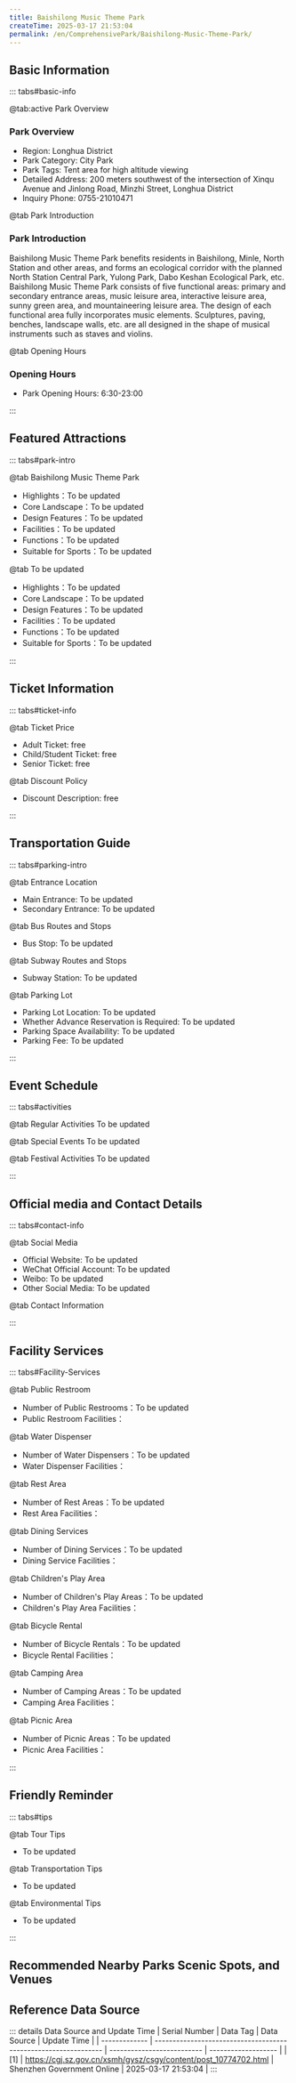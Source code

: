 ```yaml
---
title: Baishilong Music Theme Park
createTime: 2025-03-17 21:53:04
permalink: /en/ComprehensivePark/Baishilong-Music-Theme-Park/
---
```



<script setup>
import ImageSwiper from '/.vuepress/theme/components/ImageSwiper.vue'
// 轮播图数据
const swiperItems = [
    {
                link: 'https://cgj.sz.gov.cn/attachment/1/1333/1333775/10774702.jpg',
                title: 'Baishilong Music Theme Park',
                description: '',
                author: 'Shenzhen Government Online',
                date: '2025/03/17'
                },
  {
                link: 'https://cgj.sz.gov.cn/attachment/1/1333/1333775/10774702.jpg',
                title: 'Baishilong Music Theme Park',
                description: '',
                author: 'Shenzhen Government Online',
                date: '2025/03/17'
                }
]
// 配置项
const swiperConfig = {
  height: 500,
  showInfo: true
}
</script>
<!-- 轮播图组件 -->
<ImageSwiper :items="swiperItems" :config="swiperConfig" />



## Basic Information

::: tabs#basic-info

@tab:active Park Overview
### Park Overview
- Region: Longhua District
- Park Category: City Park
- Park Tags: Tent area for high altitude viewing
- Detailed Address: 200 meters southwest of the intersection of Xinqu Avenue and Jinlong Road, Minzhi Street, Longhua District
- Inquiry Phone: 0755-21010471

@tab Park Introduction
### Park Introduction
 Baishilong Music Theme Park benefits residents in Baishilong, Minle, North Station and other areas, and forms an ecological corridor with the planned North Station Central Park, Yulong Park, Dabo Keshan Ecological Park, etc. Baishilong Music Theme Park consists of five functional areas: primary and secondary entrance areas, music leisure area, interactive leisure area, sunny green area, and mountaineering leisure area. The design of each functional area fully incorporates music elements. Sculptures, paving, benches, landscape walls, etc. are all designed in the shape of musical instruments such as staves and violins.

@tab Opening Hours
### Opening Hours
- Park Opening Hours: 6:30-23:00

:::

## Featured Attractions

::: tabs#park-intro

@tab Baishilong Music Theme Park
<ImageCard
image="https://cgj.sz.gov.cn/images/index20230710_1.png"
    title="Baishilong Music Theme Park"
    description="Art sculptures of musical instruments such as musical notations and violins."
    date=""
    author="Shenzhen Government Online"
/>


- Highlights：To be updated
- Core Landscape：To be updated
- Design Features：To be updated
- Facilities：To be updated
- Functions：To be updated
- Suitable for Sports：To be updated

@tab To be updated
<ImageCard
image="https://cgj.sz.gov.cn/images/index20230710_1.png"
    title="Baishilong Music Theme Park"
    description="Art sculptures of musical instruments such as musical notations and violins."
    date=""
    author="Shenzhen Government Online"
/>


- Highlights：To be updated
- Core Landscape：To be updated
- Design Features：To be updated
- Facilities：To be updated
- Functions：To be updated
- Suitable for Sports：To be updated

:::

## Ticket Information

::: tabs#ticket-info

@tab Ticket Price
- Adult Ticket: free
- Child/Student Ticket: free
- Senior Ticket: free

@tab Discount Policy
- Discount Description: free

:::

## Transportation Guide

::: tabs#parking-intro

@tab Entrance Location
- Main Entrance: To be updated
- Secondary Entrance: To be updated

@tab Bus Routes and Stops
- Bus Stop: To be updated

@tab Subway Routes and Stops
- Subway Station: To be updated

@tab Parking Lot
- Parking Lot Location: To be updated
- Whether Advance Reservation is Required: To be updated
- Parking Space Availability: To be updated
- Parking Fee: To be updated

:::

## Event Schedule

::: tabs#activities

@tab Regular Activities
To be updated

@tab Special Events
To be updated

@tab Festival Activities
To be updated

:::

## Official media and Contact Details

::: tabs#contact-info

@tab Social Media
- Official Website: To be updated
- WeChat Official Account: To be updated
- Weibo: To be updated
- Other Social Media: To be updated

@tab Contact Information

:::

## Facility Services

::: tabs#Facility-Services

@tab Public Restroom
- Number of Public Restrooms：To be updated
- Public Restroom Facilities：

@tab Water Dispenser
- Number of Water Dispensers：To be updated
- Water Dispenser Facilities：

@tab Rest Area
- Number of Rest Areas：To be updated
- Rest Area Facilities：

@tab Dining Services
- Number of Dining Services：To be updated
- Dining Service Facilities：

@tab Children's Play Area
- Number of Children's Play Areas：To be updated
- Children's Play Area Facilities：

@tab Bicycle Rental
- Number of Bicycle Rentals：To be updated
- Bicycle Rental Facilities：

@tab Camping Area
- Number of Camping Areas：To be updated
- Camping Area Facilities：

@tab Picnic Area
- Number of Picnic Areas：To be updated
- Picnic Area Facilities：

:::

## Friendly Reminder

::: tabs#tips

@tab Tour Tips
- To be updated

@tab Transportation Tips
- To be updated

@tab Environmental Tips
- To be updated

:::

## Recommended Nearby Parks Scenic Spots, and Venues

<CardGrid>
  <ImageCard
        image="https://cgj.sz.gov.cn/attachment/1/1334/1334244/10775009.jpg"
        title="Hongqiao Park"
        description="Hongqiao Park in Guangming District is located in the eastern part of Guangming District, Shenzhen, at the intersection of Kelin Road and Chalin Road in Guangmi"
        href="/en/ComprehensivePark/Hongqiao-Park/"
        author="Shenzhen Government Online"
        date="2025/01/02"
      />
      <ImageCard
        image="https://cgj.sz.gov.cn/attachment/1/1334/1334244/10775009.jpg"
        title="Hongqiao Park"
        description="Hongqiao Park in Guangming District is located in the eastern part of Guangming District, Shenzhen, at the intersection of Kelin Road and Chalin Road in Guangmi"
        href="/en/ComprehensivePark/Hongqiao-Park/"
        author="Shenzhen Government Online"
        date="2025/01/02"
      />
    </CardGrid>


## Reference Data Source

::: details Data Source and Update Time
| Serial Number | Data Tag                                                        | Data Source                | Update Time         |
| ------------- | --------------------------------------------------------------- | -------------------------- | ------------------- |
| [1]           | https://cgj.sz.gov.cn/xsmh/gysz/csgy/content/post_10774702.html | Shenzhen Government Online | 2025-03-17 21:53:04 |
:::

